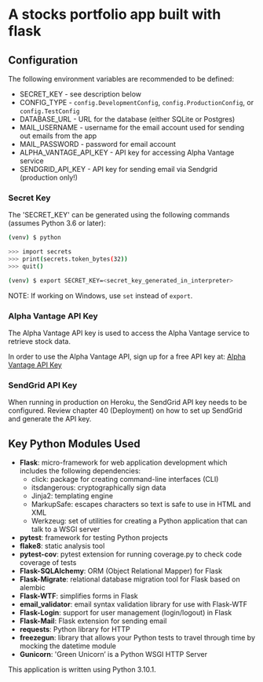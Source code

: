 # A stocks portfolio app built with flask

## Configuration

The following environment variables are recommended to be defined:

- SECRET_KEY - see description below
- CONFIG_TYPE - `config.DevelopmentConfig`, `config.ProductionConfig`, or `config.TestConfig`
- DATABASE_URL - URL for the database (either SQLite or Postgres)
- MAIL_USERNAME - username for the email account used for sending out emails from the app
- MAIL_PASSWORD - password for email account
- ALPHA_VANTAGE_API_KEY - API key for accessing Alpha Vantage service
- SENDGRID_API_KEY - API key for sending email via Sendgrid (production only!)

### Secret Key

The 'SECRET_KEY' can be generated using the following commands (assumes Python 3.6 or later):

```sh
(venv) $ python

>>> import secrets
>>> print(secrets.token_bytes(32))
>>> quit()

(venv) $ export SECRET_KEY=<secret_key_generated_in_interpreter>
```

NOTE: If working on Windows, use `set` instead of `export`.

### Alpha Vantage API Key

The Alpha Vantage API key is used to access the Alpha Vantage service to retrieve stock data.

In order to use the Alpha Vantage API, sign up for a free API key at:
[Alpha Vantage API Key](https://www.alphavantage.co/support/#api-key)

### SendGrid API Key

When running in production on Heroku, the SendGrid API key needs to be configured. Review chapter 40
(Deployment) on how to set up SendGrid and generate the API key.

## Key Python Modules Used

- **Flask**: micro-framework for web application development which includes the following dependencies:
  - click: package for creating command-line interfaces (CLI)
  - itsdangerous: cryptographically sign data
  - Jinja2: templating engine
  - MarkupSafe: escapes characters so text is safe to use in HTML and XML
  - Werkzeug: set of utilities for creating a Python application that can talk to a WSGI server
- **pytest**: framework for testing Python projects
- **flake8**: static analysis tool
- **pytest-cov**: pytest extension for running coverage.py to check code coverage of tests
- **Flask-SQLAlchemy**: ORM (Object Relational Mapper) for Flask
- **Flask-Migrate**: relational database migration tool for Flask based on alembic
- **Flask-WTF**: simplifies forms in Flask
- **email_validator**: email syntax validation library for use with Flask-WTF
- **Flask-Login**: support for user management (login/logout) in Flask
- **Flask-Mail**: Flask extension for sending email
- **requests**: Python library for HTTP
- **freezegun**: library that allows your Python tests to travel through time by mocking the datetime module
- **Gunicorn**: 'Green Unicorn’ is a Python WSGI HTTP Server

This application is written using Python 3.10.1.
